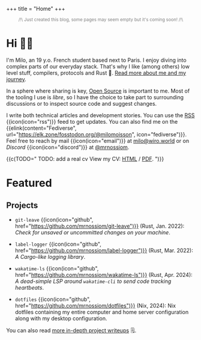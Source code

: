 +++
title = "Home"
+++

<small style="color: grey; display: block; text-align: center;">
/!\ Just created this blog, some pages may seem empty but it's coming soon! /!\
</small>

# Hi 👋🏻
<!-- quick introduction and link to in-depth bio -->

<!-- TODO: simplify and dedup with about -->
<!-- keep in sync with `about.md` -->
I'm Milo, an 19 y.o. French student based next to Paris. I enjoy diving into complex parts of our everyday stack. That's why I like (among others) low level stuff, compilers, protocols and Rust 🦀. [Read more about me and my journey](@/about.md).

In a sphere where sharing is key, [Open Source](https://opensource.org/osd) is important to me. Most of the tooling I use is *libre*, so I have the choice to take part to surrounding discussions or to inspect source code and suggest changes.

I write both technical articles and development stories. You can use the [RSS](/atom.xml) {{icon(icon="rss")}} feed to get updates. You can also find me on the {{elink(content="Fediverse", url="https://elk.zone/fosstodon.org/@milomoisson", icon="fediverse")}}. Feel free to reach by mail {{icon(icon="email")}} at [milo@wiro.world](mailto:milo@wiro.world) or on _Discord_ {{icon(icon="discord")}} at [@mrnossiom](https://discord.com/users/414017710091927552).

{{c(TODO="
TODO: add a real cv
View my CV: [HTML](@/cv/index.md) / [PDF](/cv/cv-milo-moisson.pdf).
")}}

# Featured
<!-- list featured projects or posts -->

## Projects

- `git-leave` {{icon(icon="github", href="https://github.com/mrnossiom/git-leave")}} (Rust, Jan. 2022): _Check for unsaved or uncommitted changes on your machine_.

- `label-logger` {{icon(icon="github", href="https://github.com/mrnossiom/label-logger")}} (Rust, Mar. 2022): _A Cargo-like logging library_.

- `wakatime-ls` {{icon(icon="github", href="https://github.com/mrnossiom/wakatime-ls")}} (Rust, Apr. 2024): _A dead-simple LSP around `wakatime-cli` to send code tracking heartbeats_.

- `dotfiles` {{icon(icon="github", href="https://github.com/mrnossiom/dotfiles")}} (Nix, 2024): Nix dotfiles containing my entire computer and home server configuration along with my desktop configuration.

You can also read [more in-depth project writeups](@/projects/_index.md) 🗒️.

<!-- TODO: place metrics -->
